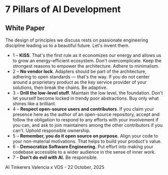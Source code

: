 # 7 Pillars of AI Development
## White Paper

The design of principles we discuss rests on passionate engineering discipline leading us to a beautiful future.
Let's invent them.

- 1 – **KISS**. That's the first rule as it economizes our energy and allows us to grow an energy-efficient ecosystem. Don't overcomplicate. Keep the strongest reasons to empower the architecture. Adhere to minimalism.
- 2 – **No vendor lock**. Adapters should be part of the architecture, adhering to open standards — that's the way. If you do not center around a proprietary product as the key service provider of your solutions, then break the chains. Be adaptive.
- 3 – **Drill the low-level stuff**. Maintain the low level, the foundation. Don't let yourself become locked in trendy poor abstractions. Buy only what shines like a brilliant.
- 4 – **Respect open-source users and contributors**. If you claim your presence here as the author of an open-source repository, accept and follow the obligation to respond to any efforts with your involvement if you can, and ask to join maintainers among the other contributors if you can't. Uphold responsible ownership.
- 5 – **Remember, you do it open source on purpose.** Align your code to your non-material motivations. That helps to build your product's value.
- 6 – **Democratize Software Engineering.** Put effort into making your codebase accessible to a wider audience in the sense of inner work.
- 7 – **Don't do evil with AI.** Be responsible.


AI Tinkerers Valencia x VDS - 22 October, 2025
